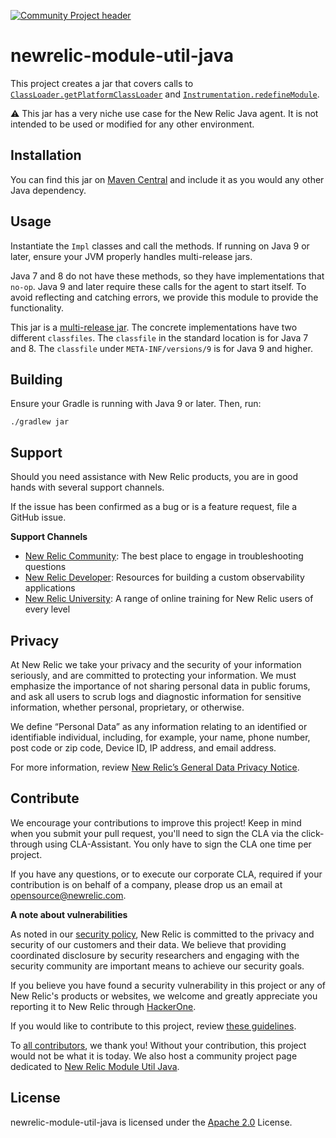 [![Community Project header](https://github.com/newrelic/opensource-website/raw/master/src/images/categories/Community_Project.png)](https://opensource.newrelic.com/oss-category/#community-project)

# newrelic-module-util-java

This project creates a jar that covers calls to [`ClassLoader.getPlatformClassLoader`](https://docs.oracle.com/javase/9/docs/api/java/lang/ClassLoader.html#getPlatformClassLoader--) 
and [`Instrumentation.redefineModule`](https://docs.oracle.com/javase/9/docs/api/java/lang/instrument/Instrumentation.html#redefineModule-java.lang.Module-java.util.Set-java.util.Map-java.util.Map-java.util.Set-java.util.Map-).

:warning: This jar has a very niche use case for the New Relic Java agent. 
It is not intended to be used or modified for any other environment.

## Installation
You can find this jar on [Maven Central](https://search.maven.org/) and include it as you would any other Java dependency.

## Usage

Instantiate the `Impl` classes and call the methods. If running on Java 9 or later, ensure your JVM properly handles multi-release jars.

Java 7 and 8 do not have these methods, so they have implementations that `no-op`.
Java 9 and later require these calls for the agent to start itself. 
To avoid reflecting and catching errors, we provide this module to provide the functionality.

This jar is a [multi-release jar](https://openjdk.java.net/jeps/238). The concrete implementations have two different `classfiles`. The `classfile` in the standard location is for Java 7 and 8. The `classfile` under `META-INF/versions/9` is for Java 9 and higher.

## Building

Ensure your Gradle is running with Java 9 or later. Then, run:

`./gradlew jar`

## Support

Should you need assistance with New Relic products, you are in good hands with several support channels.

If the issue has been confirmed as a bug or is a feature request, file a GitHub issue.

**Support Channels**

* [New Relic Community](https://discuss.newrelic.com/c/support-products-agents/java-agent): The best place to engage in troubleshooting questions
* [New Relic Developer](https://developer.newrelic.com/): Resources for building a custom observability applications
* [New Relic University](https://learn.newrelic.com/): A range of online training for New Relic users of every level

## Privacy
At New Relic we take your privacy and the security of your information seriously, and are committed to protecting your information. We must emphasize the importance of not sharing personal data in public forums, and ask all users to scrub logs and diagnostic information for sensitive information, whether personal, proprietary, or otherwise.

We define “Personal Data” as any information relating to an identified or identifiable individual, including, for example, your name, phone number, post code or zip code, Device ID, IP address, and email address.

For more information, review [New Relic’s General Data Privacy Notice](https://newrelic.com/termsandconditions/privacy).

## Contribute
We encourage your contributions to improve this project! Keep in mind when you submit your pull request, you'll need to sign the CLA via the click-through using CLA-Assistant. You only have to sign the CLA one time per project.

If you have any questions, or to execute our corporate CLA, required if your contribution is on behalf of a company,  please drop us an email at opensource@newrelic.com.

**A note about vulnerabilities**

As noted in our [security policy](../../security/policy), New Relic is committed to the privacy and security of our customers and their data. We believe that providing coordinated disclosure by security researchers and engaging with the security community are important means to achieve our security goals.

If you believe you have found a security vulnerability in this project or any of New Relic's products or websites, we welcome and greatly appreciate you reporting it to New Relic through [HackerOne](https://hackerone.com/newrelic).

If you would like to contribute to this project, review [these guidelines](./CONTRIBUTING.md).

To [all contributors](https://github.com/newrelic/newrelic-module-util-java/graphs/contributors), we thank you!  Without your contribution, this project would not be what it is today.  We also host a community project page dedicated to [New Relic Module Util Java](https://opensource.newrelic.com/projects/newrelic/newrelic-module-util-java).

## License
newrelic-module-util-java is licensed under the [Apache 2.0](http://apache.org/licenses/LICENSE-2.0.txt) License.

